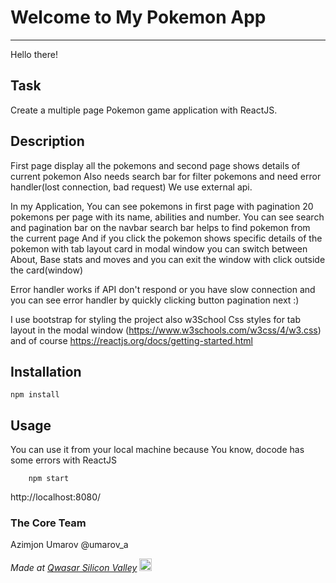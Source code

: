 # Welcome to My Pokemon App
***
Hello there!

## Task
Create a multiple page Pokemon game application with ReactJS.

## Description
First page display all the pokemons and second page shows details of current pokemon
Also needs search bar for filter pokemons and need error handler(lost connection, bad request)
We use external api.

In my Application,
You can see pokemons in first page with pagination  20 pokemons per page
with its name,  abilities and number.
You can see search and pagination bar on the navbar
search bar helps to find pokemon from the current page
And if you click the pokemon shows specific details of the pokemon with tab layout card in modal window
you can switch between About, Base stats and moves
and you can exit the window with click outside the card(window)

Error handler works if API don't respond or you have slow connection and you can see error handler by quickly clicking button pagination next :)

I use bootstrap for styling the project also w3School Css styles for tab layout in the modal window (https://www.w3schools.com/w3css/4/w3.css)
and of course https://reactjs.org/docs/getting-started.html

## Installation
```
npm install
```

## Usage
You can use it from your local machine because You know, docode has some errors with ReactJS

```
    npm start
```
http://localhost:8080/


### The Core Team
Azimjon Umarov
@umarov_a

<span><i>Made at <a href='https://qwasar.io'>Qwasar Silicon Valley</a></i></span>
<span><img alt='Qwasar Silicon Valley Logo' src='https://storage.googleapis.com/qwasar-public/qwasar-logo_50x50.png' width='20px'></span>
